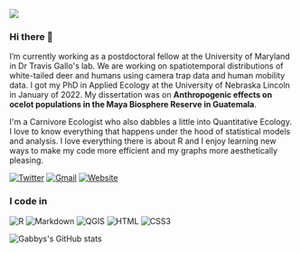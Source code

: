 ![](http://ForTheBadge.com/images/badges/built-with-science.svg)

### Hi there 👋

I’m currently working as a postdoctoral fellow at the University of Maryland in Dr Travis Gallo's lab. We are working on spatiotemporal distributions of white-tailed deer and humans using camera trap data and human mobility data. I got my PhD in Applied Ecology at the University of Nebraska Lincoln in January of 2022. My dissertation was on **Anthropogenic effects on ocelot populations in the Maya Biosphere Reserve in Guatemala**. 

I'm a Carnivore Ecologist who also dabbles a little into Quantitative Ecology. I love to know everything that happens under the hood of statistical models and analysis. I love everything there is about R and I enjoy learning new ways to make my code more efficient and my graphs more aesthetically pleasing. 

<!-- Actual text -->

[![Twitter][1.2]][1]
[![Gmail][1.3]][2]
[![Website][1.4]][3]

<!-- Icons -->

[1.2]: https://img.shields.io/badge/Twitter-1DA1F2?style=for-the-badge&logo=twitter&logoColor=white (twitter icon)

[1.3]: https://img.shields.io/badge/Gmail-c14438?style=for-the-badge&logo=Gmail&logoColor=white (mailto:gabriella.palomo@gmail.com)

[1.4]: https://img.shields.io/badge/website-gabspalomo.github.io-blue?style=for-the-badge&logo=appveyor (website)

<!-- Links to your social media accounts -->

[1]: https://twitter.com/GabbsPalomo
[2]: mailto:gabriella.palomo@gmail.com
[3]: http://gabspalomo.github.io 

### I code in

![R](https://img.shields.io/badge/R-276DC3?logo=r&logoColor=white&style=plastic) ![Markdown](https://img.shields.io/badge/Markdown-000000?style=for-the-badge&logo=markdown&logoColor=white&style=plastic) ![QGIS](https://img.shields.io/badge/Qgis-589632?logo=Qgis&logoColor=white&style=plastic)  ![HTML](https://img.shields.io/badge/HTML-239120?style=for-the-badge&logo=html5&logoColor=white&style=plastic) ![CSS3](https://img.shields.io/badge/CSS3-1572B6?style=for-the-badge&logo=css3&logoColor=white&style=plastic)

![Gabbys's GitHub stats](https://github-readme-stats.vercel.app/api?username=GabsPalomo&show_icons=true&theme=default)
